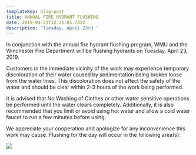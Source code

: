 ```yaml
---
templateKey: blog-post
title: ANNUAL FIRE HYDRANT FLUSHING
date: 2019-04-23T12:31:05.742Z
description: 'Tuesday, April 23rd '
---
```

In conjunction with the annual fire hydrant flushing program, WMU and the Winchester Fire Department will be flushing hydrants on Tuesday, April 23, 2019. 

Customers in the immediate vicinity of the work may experience temporary discoloration of their water caused by sedimentation being broken loose from the water lines.  This discoloration does not affect the safety of the water and should be clear within 2-3 hours of the work being performed.  

It is advised that No Washing of Clothes or other water sensitive operations be performed until the water clears completely.  Additionally, it is also recommended that you limit or avoid using hot water and allow a cold water faucet to run a few minutes before using.  

We appreciate your cooperation and apologize for any inconvenience this work may cause.  Flushing for the day will occur in the following area(s):

![](/img/city-day-11.jpg)
